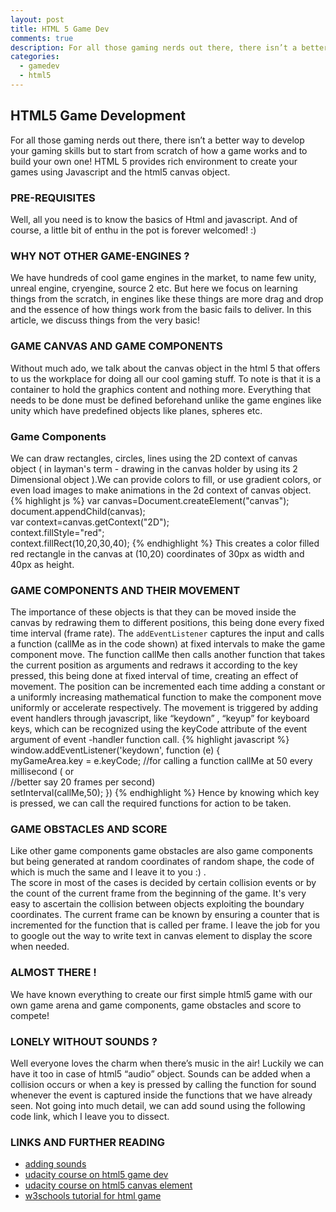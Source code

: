 ```yaml
---
layout: post
title: HTML 5 Game Dev
comments: true
description: For all those gaming nerds out there, there isn’t a better way to develop your gaming skills but to start from scratch of how a game works and to build your own one!
categories:
  - gamedev
  - html5
---
```

## HTML5 Game Development  
For all those gaming nerds out there, there isn’t a better way to develop your gaming skills but to start from scratch of how a game works and to build your own one!
HTML 5 provides rich environment to create your games using Javascript and the html5 canvas object.<br>

### PRE-REQUISITES
Well, all you need is to know the basics of Html and javascript. And of course, a little bit of enthu in the pot is forever welcomed!  :)
### WHY NOT OTHER GAME-ENGINES ? 
We have hundreds of cool game engines in the market, to name few unity, unreal engine, cryengine, source 2 etc. But here we focus on learning things from the scratch, in engines like these things are more drag and drop and the essence of how things work from the basic fails to deliver. In this article, we discuss things from the very basic! 
### GAME CANVAS AND GAME COMPONENTS
Without much ado, we talk about the canvas object in the html 5 that offers to us the workplace for doing all our cool gaming stuff. To note is that it is a container to hold the graphics content and nothing more. Everything that needs to be done must be defined beforehand unlike the game engines like unity which have predefined objects like planes, spheres etc. 
### Game Components
We can draw rectangles, circles, lines using the 2D context of canvas object ( in layman's term - drawing in the canvas holder by using its 2 Dimensional object ).We can provide colors to fill, or use gradient colors, or even load images to make animations in the 2d context of canvas object.
{% highlight js %}
var canvas=Document.createElement("canvas");  
document.appendChild(canvas);  
var context=canvas.getContext("2D");  
context.fillStyle="red";  
context.fillRect(10,20,30,40);
{% endhighlight %}
This creates a color filled red rectangle in the canvas at (10,20) coordinates of 30px as width and 40px as height. 
### GAME COMPONENTS AND THEIR MOVEMENT 
The importance of these objects is that they can be moved inside the canvas by redrawing them to different positions, this being done every fixed time interval (frame rate). The <code>addEventListener</code> captures the input and calls a function (callMe as in the code shown) at fixed intervals to make the game component move. The function callMe then calls another function that takes the current position as arguments and redraws it according to the key pressed, this being done at fixed interval of time, creating an effect of movement. The position can be incremented each time adding a constant or a uniformly increasing mathematical function to make the component move uniformly or accelerate respectively.
The movement is triggered by adding event handlers through javascript, like “keydown” , “keyup” for keyboard keys, which can be recognized using the keyCode attribute of the event argument of event -handler function call.
{% highlight javascript %}
window.addEventListener('keydown', function (e) {  
  myGameArea.key = e.keyCode;
  //for calling a function callMe at 50 every millisecond ( or   
  //better say 20 frames per second)  
  setInterval(callMe,50);
 })
{% endhighlight %}
Hence by knowing which key is pressed, we can call the required functions for action to be taken.
### GAME OBSTACLES AND SCORE 
Like other game components game obstacles are also game components but being generated at random coordinates of random shape, the code of which is much the same and I leave it to you :) .  
The score in most of the cases is decided by certain collision events or by the count of the current frame from the beginning of the game.
It's very easy to ascertain the collision between objects exploiting the boundary coordinates. The current frame can be known by ensuring a  counter that is incremented for the function that is called per frame. I leave the job for you to google out the way to write text in canvas element to display the score when needed. 
### ALMOST THERE !
We have known everything to create our first simple html5 game with our own game arena and game components, game obstacles and score to compete! 
### LONELY WITHOUT SOUNDS ?
Well everyone loves the charm when there’s music in the air! Luckily we can have it too in case of html5 “audio” object. Sounds can be added when a collision occurs or when a key is pressed by calling the function for sound whenever the event is captured inside the functions that we have already seen. Not going into much detail, we can add sound using the following code link, which I leave you to dissect. 
### LINKS AND FURTHER READING

* [adding sounds](http://home.iitk.ac.in/~akashdut/sounddev.txt)
* [udacity course on html5 game dev](https://www.udacity.com/course/html5-game-development--cs255)
* [udacity course on html5 canvas element](https://www.udacity.com/course/html5-canvas--ud292)
* [w3schools tutorial for html game](http://www.w3schools.com/games/default.asp)<br>

